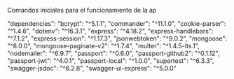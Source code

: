 Comandos iniciales para el funcionamiento de la ap 

  "dependencies": 
    "bcrypt": "^5.1.1",
    "commander": "^11.1.0",
    "cookie-parser": "^1.4.6",
    "dotenv": "^16.3.1",
    "express": "^4.18.2",
    "express-handlebars": "^7.1.2",
    "express-session": "^1.17.3",
    "jsonwebtoken": "^9.0.2",
    "mongoose": "^8.0.0",
    "mongoose-paginate-v2": "^1.7.4",
    "multer": "^1.4.5-lts.1",
    "nodemailer": "^6.9.7",
    "passport": "^0.6.0",
    "passport-github2": "^0.1.12",
    "passport-jwt": "^4.0.1",
    "passport-local": "^1.0.0",
    "supertest": "^6.3.3",
    "swagger-jsdoc": "^6.2.8",
    "swagger-ui-express": "^5.0.0"
